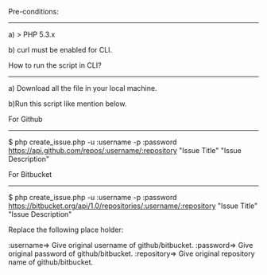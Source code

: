 Pre-conditions:
*********************

a) > PHP 5.3.x  

b) curl must be enabled for CLI.


How to run the script in CLI?
*******************************

a) Download all the file in your local machine.

b)Run this script like mention below.

For Github
***************

$ php create_issue.php -u :username -p :password https://api.github.com/repos/:username/:repository "Issue Title" "Issue Description"

For Bitbucket
***************

$ php create_issue.php -u :username -p :password https://bitbucket.org/api/1.0/repositories/:username/:repository "Issue Title" "Issue Description"


Replace the following place holder:

:username=> Give original username of github/bitbucket.
:password=> Give original password of github/bitbucket.
:repository=> Give original repository name of github/bitbucket.